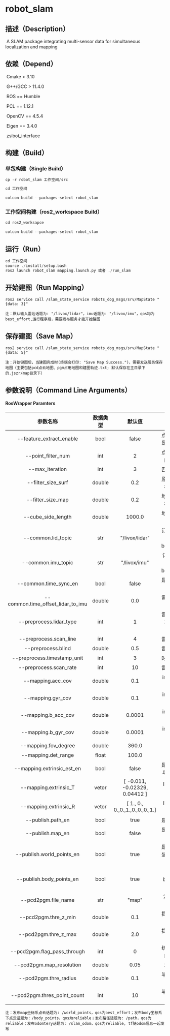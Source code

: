 # robot_slam

## 描述（Description）

​	A SLAM package integrating multi-sensor data for simultaneous localization and mapping



## 依赖（Depend）

​	Cmake > 3.10

​	G++/GCC > 11.4.0

​	ROS == Humble

​	PCL == 1.12.1

​	OpenCV == 4.5.4

​	Eigen == 3.4.0

​	zsibot_interface



## 构建（Build）

### 单包构建（Single Build）

```c++
cp -r robot_slam 工作空间/src

cd 工作空间

colcon build --packages-select robot_slam
```

### 工作空间构建（ros2_workspace Build）

```C++
cd ros2_worksapce

colcon build --packages-select robot_slam
```



## 运行（Run）

```C++
cd 工作空间
source ./install/setup.bash
ros2 launch robot_slam mapping.launch.py 或者 ./run_slam
```



## 开始建图（Run Mapping）

```
ros2 service call /slam_state_service robots_dog_msgs/srv/MapState "{data: 3}"
```

`注：默认输入雷达话题为: "/livox/lidar"，imu话题为: "/livox/imu"，qos均为best_effort,运行程序后，需要发布服务才能开始建图`



## 保存建图（Save Map）

```
ros2 service call /slam_state_service robots_dog_msgs/srv/MapState "{data: 5}"
```

`注：开始键图后，当建图完成时(终端会打印: "Save Map Success.")，需要发送服务保存地图（主要包括pcd点云地图、pgm占用地图和建图轨迹.txt; 默认保存在主目录下的.jszr/map目录下）`



## 参数说明（Command Line Arguments）

#### RosWrapper Paramters

| 参数名称                      |      数据类型      |     默认值         | 参数说明                       |
| :---------------------------: | :-------------: | :-------------: | :----------------------------: |
| --feature_extract_enable | bool | false | 点云处理模块是否提取特征 |
| --point_filter_num | int   | 2 | 点云处理模块的采样数目     |
| --max_iteration | int   | 3 | 匹配迭代次数 |
| --filter_size_surf |   double   |      0.2      |                原始点云降采样体素边长                |
|     --filter_size_map     |  double  |               0.2               |                 地图点云降采样体素边长                 |
| --cube_side_length |   double   | 1000.0 | 地图裁剪立方体边长 |
| --common.lid_topic |   str    | "/livox/lidar" |                订阅雷达话题（默认Qos为best_effort）                |
|   --common.imu_topic   |   str    |     "/livox/imu"     | 订阅imu话题（默认Qos为best_effort） |
|    --common.time_sync_en    |   bool   |              false              | 是否进行时间同步 |
| --common.time_offset_lidar_to_imu |   double   |     0.0     | 雷达数据落后imu时间 |
|       --preprocess.lidar_type       |   int   |      1       |  雷达类型默认为1（livox: mid360）  |
|      --preprocess.scan_line      |   int   | 4 | 雷达线束数量 |
| --preprocess.blind | double | 0.5 | 雷达盲区半径 |
| --preprocess.timestamp_unit | int | 3 | 时间单位量级 |
| --preprocess.scan_rate | int | 10 | 雷达扫描频率 |
| --mapping.acc_cov | double | 0.1 | imu加速度噪声 |
| --mapping.gyr_cov | double | 0.1 | imu陀螺仪噪声 |
| --mapping.b_acc_cov | double | 0.0001 | imu加速度偏置噪声 |
| --mapping.b_gyr_cov | double | 0.0001 | imu陀螺仪偏置噪声 |
| --mapping.fov_degree | double | 360.0 | 视角度数 |
| --mapping.det_range | float | 100.0 | 范围阈值 |
| --mapping.extrinsic_est_en | bool | false | 是否优化雷达与imu的外参 |
| --mapping.extrinsic_T | vetor | [ -0.011, -0.02329, 0.04412 ] | lidar2imu平移 |
| --mapping.extrinsic_R | vetor | [ 1., 0., 0.,0.,1.,0.,0.,0.,1.] | lidar2imu旋转 |
| --publish.path_en | bool | true | 是否发布路径 |
| --publish.map_en | bool | false | 是否发布地图点云 |
| --publish.world_points_en | bool | true | 是否发布map坐标系下的点云 |
| --publish.body_points_en | bool | true | 是否发布body坐标系下的点云 |
| --pcd2pgm.file_name | str | "map" | 2D地图前缀名字 |
| --pcd2pgm.thre_z_min | double | 0.1 | 提取有效点云的最小z值 |
| --pcd2pgm.thre_z_max | double | 2.0 | 提取有效点云的最大z值 |
| --pcd2pgm.flag_pass_through | int | 0 | 统计滤波提取内点标志位 |
| --pcd2pgm.map_resolution | double | 0.05 | 地图分辨率 |
| --pcd2pgm.thre_radius | double | 0.1 | 半径滤波半径大小 |
| --pcd2pgm.thres_point_count | int | 10 | 半径滤波半径数量阈值 |

`注：发布map坐标系点云话题为: /world_points，qos为best_effort；发布body坐标系下点云话题为：/body_points，qos为reliable；发布路径话题为: /path，qos为reliable；发布odomtery话题为: /slam_odom，qos为reliable, tf随odom信息一起发布`

